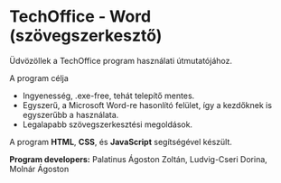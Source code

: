 # TechOffice - Word (szövegszerkesztő)


Üdvözöllek a TechOffice program használati útmutatójához.

A program célja
 - Ingyenesség, .exe-free, tehát telepítő mentes.
 - Egyszerű, a Microsoft Word-re hasonlító felület, így a kezdőknek is egyszerűbb a használata.
 - Legalapabb szövegszerkesztési megoldások. 
 

A program **HTML**, **CSS**, és **JavaScript** segítségével készült.

**Program developers:** 
Palatinus Ágoston Zoltán, Ludvig-Cseri Dorina, Molnár Ágoston

